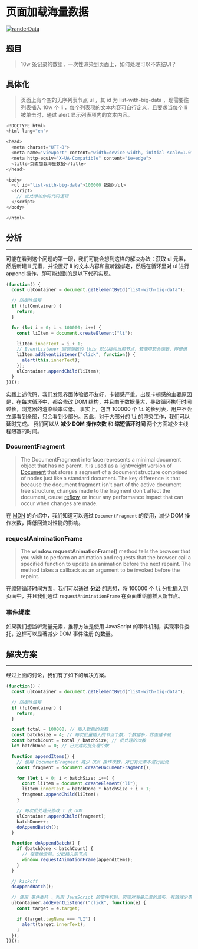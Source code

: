# 页面加载海量数据

[![randerData]](../index.md)

[randerData]:https://img.shields.io/badge/页面加载海量数据-randerData-4FC08D?style=social&labelColor=339966&logo=Vue.js&logoColor=339966

## 题目

> 10w 条记录的数组，一次性渲染到页面上，如何处理可以不冻结UI？

## 具体化

> 页面上有个空的无序列表节点 ul ，其 id 为 list-with-big-data ，现需要往列表插入 10w 个 li ，每个列表项的文本内容可自行定义，且要求当每个 li 被单击时，通过 alert 显示列表项内的文本内容。

```javascript
<!DOCTYPE html>
<html lang="en">

<head>
  <meta charset="UTF-8">
  <meta name="viewport" content="width=device-width, initial-scale=1.0">
  <meta http-equiv="X-UA-Compatible" content="ie=edge">
  <title>页面加载海量数据</title>
</head>

<body>
  <ul id="list-with-big-data">100000 数据</ul>
  <script>
    // 此处添加你的代码逻辑
  </script>
</body>

</html>
```

## 分析
***
可能在看到这个问题的第一眼，我们可能会想到这样的解决办法：获取 ul 元素，然后新建 li 元素，并设置好 li 的文本内容和监听器绑定，然后在循环里对 ul 进行 append 操作，即可能想到的是以下代码实现。

```javascript
(function() {
  const ulContainer = document.getElementById("list-with-big-data");

  // 防御性编程
  if (!ulContainer) {
    return;
  }

  for (let i = 0; i < 100000; i++) {
    const liItem = document.createElement("li");

    liItem.innerText = i + 1;
    // EventListener 回调函数的 this 默认指向当前节点，若使用箭头函数，得谨慎
    liItem.addEventListener("click", function() {
      alert(this.innerText);
    });
    ulContainer.appendChild(liItem);
  }
})();
```

实践上述代码，我们发现界面体验很不友好，卡顿感严重。出现卡顿感的主要原因是，在每次循环中，都会修改 DOM 结构，并且由于数据量大，导致循环执行时间过长，浏览器的渲染帧率过低。
事实上，包含 100000 个 `li` 的长列表，用户不会立即看到全部，只会看到少部分。因此，对于大部分的 `li` 的渲染工作，我们可以延时完成。
我们可以从 **减少 DOM 操作次数** 和 **缩短循环时间** 两个方面减少主线程阻塞的时间。

### DocumentFragment

> The DocumentFragment interface represents a minimal document object that has no parent. It is used as a lightweight version of [Document](https://developer.mozilla.org/en-US/docs/Web/API/Document) that stores a segment of a document structure comprised of nodes just like a standard document. The key difference is that because the document fragment isn't part of the active document tree structure, changes made to the fragment don't affect the document, cause [reflow](https://developer.mozilla.org/en-US/docs/Glossary/reflow), or incur any performance impact that can occur when changes are made.

在 [MDN](https://developer.mozilla.org/en-US/docs/Web/API/DocumentFragment) 的介绍中，我们知道可以通过 `DocumentFragment` 的使用，减少 DOM 操作次数，降低回流对性能的影响。

### requestAniminationFrame

> The **window.requestAnimationFrame()** method tells the browser that you wish to perform an animation and requests that the browser call a specified function to update an animation before the next repaint. The method takes a callback as an argument to be invoked before the repaint.

在缩短循环时间方面，我们可以通过 **分治** 的思想，将 100000 个 `li` 分批插入到页面中，并且我们通过 `requestAniminationFrame` 在页面重绘前插入新节点。
### 事件绑定
如果我们想监听海量元素，推荐方法是使用 JavaScript 的事件机制，实现事件委托，这样可以显著减少 DOM 事件注册 的数量。
## 解决方案
***
经过上面的讨论，我们有了如下的解决方案。

```javascript
(function() {
  const ulContainer = document.getElementById("list-with-big-data");

  // 防御性编程
  if (!ulContainer) {
    return;
  }

  const total = 100000; // 插入数据的总数
  const batchSize = 4; // 每次批量插入的节点个数，个数越多，界面越卡顿
  const batchCount = total / batchSize; // 批处理的次数
  let batchDone = 0; // 已完成的批处理个数

  function appendItems() {
    // 使用 DocumentFragment 减少 DOM 操作次数，对已有元素不进行回流
    const fragment = document.createDocumentFragment();

    for (let i = 0; i < batchSize; i++) {
      const liItem = document.createElement("li");
      liItem.innerText = batchDone * batchSize + i + 1;
      fragment.appendChild(liItem);
    }

    // 每次批处理只修改 1 次 DOM
    ulContainer.appendChild(fragment);
    batchDone++;
    doAppendBatch();
  }

  function doAppendBatch() {
    if (batchDone < batchCount) {
      // 在重绘之前，分批插入新节点
      window.requestAnimationFrame(appendItems);
    }
  }

  // kickoff
  doAppendBatch();

  // 使用 事件委托 ，利用 JavaScript 的事件机制，实现对海量元素的监听，有效减少事件注册的数量
  ulContainer.addEventListener("click", function(e) {
    const target = e.target;

    if (target.tagName === "LI") {
      alert(target.innerText);
    }
  });
})();
```